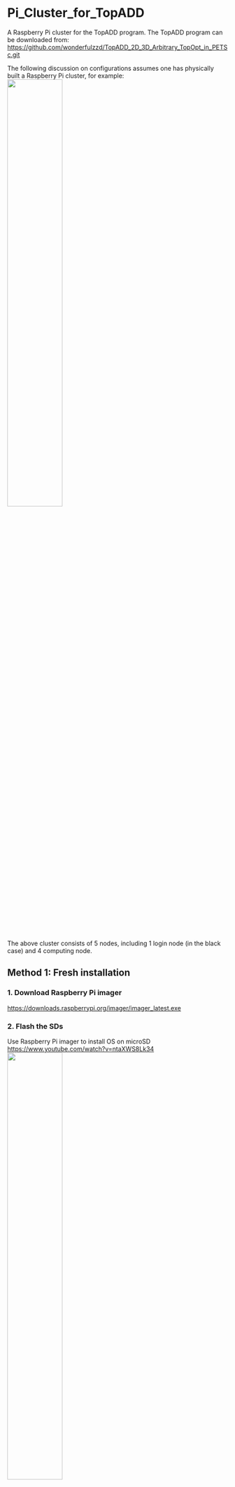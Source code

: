# Pi_Cluster_for_TopADD
A Raspberry Pi cluster for the TopADD program. The TopADD program can be downloaded from: https://github.com/wonderfulzzd/TopADD_2D_3D_Arbitrary_TopOpt_in_PETSc.git

The following discussion on configurations assumes one has physically built a Raspberry Pi cluster, for example: <br>
<img src="https://user-images.githubusercontent.com/19493039/236486047-83bff4b4-61f6-40b2-8cef-3ce520924f31.png" width=50% height=50%> <br>

The above cluster consists of 5 nodes, including 1 login node (in the black case) and 4 computing node.

## Method 1: Fresh installation

### 1. Download Raspberry Pi imager
https://downloads.raspberrypi.org/imager/imager_latest.exe <br>
   
   
### 2. Flash the SDs
Use Raspberry Pi imager to install OS on microSD <br>
https://www.youtube.com/watch?v=ntaXWS8Lk34 <br>
<img src="https://github.com/wonderfulzzd/Pi_Cluster_for_TopADD/assets/19493039/dcf5c17f-0098-4457-b3ee-35ff8e135bb1" width=50% height=50%> <br>


### 3. Insert the SD card and boot
Insert the microSD card/USB drive/external SSD drive to the Raspberry Pi. <br>
Connect internet cable, mouse and keyboard, monitor. <br>
Connect power supply and boot. <br>


### 4. Setup the OS

#### 4.1 Login
For Ubuntu 22.04, the default user name and password are both '**ubuntu**' if you did not create a user name and password in the Advanced options menu when flashing the SD card. <br>
You will be asked to change password immediately after you login. You may change the password to 'raspberry'. <br>

In this cluster, we set <br>
Username: **ubuntu** <br>
Password: **raspberry** <br>

#### 4.2 Change hostname
Check the hostname by:
> hostname <br>

You may want to change the hostname. <br>

Change the hostname permanently
> sudo hostnamectl set-hostname rpi0 <br>

#### 4.3 Enable SSH
For Ubuntu 20.04, the SSH seems to be enabled by default.

For other versions of Ubuntu, you may try the following steps to install and enable SSH: <br>
Install OpenSSH server program:
> sudo apt install openssh-server <br>

Check the status of the ssh server:
> sudo systemctl status ssh <br>

Use the UFW (Uncomplicated FireWall) to allow SSH connections:
> sudo ufw allow ssh <br>
> sudo ufw enable <br>

Check the UFW status:
> sudo ufw status <br>

#### 4.4 Internet connection
Check ip address:
> ip a <br>

In the section of 'eth0', you may find inet 192.168.137.118 or something like it. That is the LAN ip address of the Pi. It is created by the router DHCP server. You may want to change it to a static ip.

LAN
> sudo nano /etc/netplan/50-cloud-init.yaml <br>
Or for some other ubuntu version
> sudo nano /etc/netplan/01-network-manager-all.yaml <br>

Type the following into the file:
```
# This file is generated from information provided by the datasource.  Changes
# to it will not persist across an instance reboot.  To disable cloud-init's
# network configuration capabilities, write a file
# /etc/cloud/cloud.cfg.d/99-disable-network-config.cfg with the following:
# network: {config: disabled}
network:
    ethernets:
        eth0:
            dhcp4: no
            addresses: [192.168.137.160/24]
            nameservers:
                addresses: [127.0.0.53, 8.8.8.8]
            routes:
                - to: default
                  via: 192.168.137.1
            optional: true
    version: 2
```

You may also want to setup and connect the WIFI:
> sudo nano /etc/netplan/01-network-manager-all.yaml <br>

Add the following into the file:
```
  wifis:
      wlan0:
          optional: true
          access-points:
              "My_wifi":
                  password: "12345678"
          dhcp4: true
```
Change "My_wifi" and password "12345678" according to a user's wifi. Pay attention to the indentation.

Then generate and apply the netplan settings：
> sudo netplan generate <br>
> sudo netplan apply <br>

Both LAN and Wifi should have been connected.

If you want to prioritize wifi connection over ethernet connection, you have to do as following steps: <br>
Pull off the ethernet cable and you will have internet connection through wifi. <br>
> sudo apt install net-tools <br>
> sudo apt install ifmetric <br>
> route -n <br>
You may see something similar to the following info: <br>
```
Destination     Gateway     Genmask       Flags       Metric       Ref      Use     Iface
0.0.0.0        192.168.137.1  0.0.0.0      UG         0            0        0       eth0 
0.0.0.0        192.168.43.1   0.0.0.0      UG         600          0        0       wlan0
```
> sudo ifmetric eth0 700 <br>

After doing the above, priority will be changed to: <br>
```
Destination     Gateway     Genmask       Flags       Metric       Ref      Use     Iface
0.0.0.0        192.168.43.1   0.0.0.0      UG         600          0        0       wlan0
0.0.0.0        192.168.137.1  0.0.0.0      UG         700          0        0       eth0
```

#### 4.5 Change hosts
Hosts are the hosts ip and names for your other nodes in the cluster. You may want to change the hosts, which will be the ip and hostname for the other nodes in the cluster. The hosts can be changed as follows: <br>
> sudo nano /etc/hosts <br>

You can set them up by typing the following into the above file:
```
127.0.0.1 localhost

192.168.137.160 rpi0
192.168.137.161 rpi1
192.168.137.162 rpi2
192.168.137.163 rpi3
192.168.137.164 rpi4

# The following lines are desirable for IPv6 capable hosts
::1 ip6-localhost ip6-loopback
fe00::0 ip6-localnet
fe00::0 ip6-mcastprefix
fe00::1 ip6-allnodes
fe00::2 ip6-allrouters
fe00::3 ip6-allhosts
```

Before update the OS, we need to reboot the rpi. <br>
> sudo reboot <br>


#### 4.6 Update the OS
Before update the OS, it may need to reboot. Otherwise, error of 
> sudo apt-get update <br>

#### 4.7 Install make 
"make" is used to build groups of programs from the source code.
> sudo apt-get install make <br>

#### 4.8 MPICH
> sudo apt-get install mpich <br>

#### 4.9 Install libblas liblapack
Lapack is a standard software library for numerical linear algebra. It relies on BLAS implementation.
Install
> sudo apt-get install libblas-dev liblapack-dev <br>

#### 4.10 Install hypre
Download hypre
> mkdir opt <br>
> cd top <br>
> wget -c https://github.com/hypre-space/hypre/archive/refs/tags/v2.19.0.tar.gz <br>

Install hypre
> tar -xof v2.19.0.tar.gz <br>
> cd hypre-2.19.0/src <br>
> ./configure --prefix=/home/ubuntu/opt/hypre-2.19.0 --enable-shared <br>
> make -j4 install <br>

#### 4.11 Install PETSc
The official instruction: <br>
https://petsc.org/main/install/install/ <br>

Download PETSc
> cd ~/ubuntu/opt
> wget -c https://ftp.mcs.anl.gov/pub/petsc/release-snapshots/petsc-3.16.3.tar.gz <br>

Install PETSc. <br>
> tar -xof petsc-3.16.3.tar.gz <br>
> cd petsc-3.16.3 <br>
> ./configure PETSC_DIR=/home/ubuntu/opt/petsc-3.16.3 PETSC_ARCH=arch-linux-mpicc-release --COPTFLAGS='-O3' --CXXOPTFLAGS='-O3' --FOPTFLAGS='-O3' --with-hypre-dir=/home/ubuntu/opt/hypre-2.19.0 --with-debugging=0 --with-cc=mpicc --with-cxx=mpicxx --with-fc=mpif90  <br>
> make -j4 PETSC_DIR=/home/ubuntu/opt/petsc-3.16.3 PETSC_ARCH=arch-linux-mpicc-release all <br>


### 5. Clone multiple microSD
Use an open-source software called Clonezilla: https://clonezilla.org/
Tutorial can be found: https://clonezilla.org/fine-print-live-doc.php?path=clonezilla-live/doc/03_Disk_to_disk_clone


### 6. Change the hostname and IP addresses accordingly
For other nodes, change the hostname accordingly, for example rpi1:
> sudo hostnamectl set-hostname rpi1 <br>

Change the IP address <br>
> sudo nano /etc/netplan/50-cloud-init.yaml <br>

Or for some other ubuntu version <br>
> sudo nano /etc/netplan/01-network-manager-all.yaml <br>

For example: <br>
192.168.137.161 for rpi1 <br>
192.168.137.162 for rpi2 <br>
192.168.137.163 for rpi3 <br>
192.168.137.164 for rpi4 <br>


### 7. Set up password-less SSH login
Enable to login to a remote computer via ssh without having to enter the password
Go to .ssh directory <br
> cd ~/.ssh <br>

Generate a SSH key <br>
> ssh-keygen <br>

Press the "enter" button three times. <br> 

Copy the key to each remote desktop, e.g rpi1 <br>
> ssh-copy-id ubuntu@rpi1 <br>

Test the setup whether is successful <br>
> ssh ubuntu@rpi1 <br>


### 8. Network file system (NFS)
A shared storage is needed on a cluster when each node needs to be able to access the same files. This can be achieved by setting up a Network File System (NFS).

#### 8.1 Check the identifier of the drive:
Insert a flash drive or SSD drive into one of the USB prots on the master node. Then, find the drive's identifier by lsblk
> lsblk
```
NAME        MAJ:MIN RM   SIZE RO TYPE MOUNTPOINTS
loop0         7:0    0  59.1M  1 loop /snap/core20/1826
loop1         7:1    0  59.1M  1 loop /snap/core20/1883
loop2         7:2    0 109.6M  1 loop /snap/lxd/24326
loop3         7:3    0  43.2M  1 loop /snap/snapd/18363
sda           8:0    1 114.6G  0 disk
└─sda1        8:1    1 114.6G  0 part
mmcblk0     179:0    0 119.4G  0 disk
├─mmcblk0p1 179:1    0   256M  0 part /boot/firmware
└─mmcblk0p2 179:2    0 119.1G  0 part /
```
So the drive identifier is /dev/sda1

#### 8.2 Format the drive
> sudo mkfs.ext4 /dev/sda1

#### 8.3 Create the mount directory
Create a directory, e.g. /clusterfs, and make its permission level below to anyone by setting nobody:nogroup. Also enable it to do all operations, e.g. write, read, execute by setting chmod 777.
> sudo mkdir /clusterfs <br>
> sudo chown nobody:nogroup -R /clusterfs <br>
> sudo chmod 777 -R /clusterfs

#### 8.4 Setup automatic mounting
It is required to get the UUID of the drive in order to do automatic mounting.
> blkid <br>
```
/dev/sda1: UUID="2defec4b-334c-4b3e-ad7f-aab5c2a5a785" BLOCK_SIZE="4096" TYPE="ext4" PARTUUID="70d094fc-01"
```

Now edit /etc/fstab to mount the drive automatically.
> sudo nano /etc/fstab <br>

Add the following line:
```
#device                                    mountpoint fstype options dump fsck
UUID=2defec4b-334c-4b3e-ad7f-aab5c2a5a785 /clusterfs ext4 defaults 0 2
```

Note: <br>
dump of 0 will assume that the filesystem does not need to be dumped.
fsck should be 2 for not root partition.

Finally mount
> sudo mount -a

#### 8.5 Install NFS server
In this step run the below command in Ubuntu 20.04 terminal for NFS server installation.
> sudo apt install nfs-kernel-server <br>

#### 8.6 Grant NFS access
In this step, we will grant access to the client system.
> sudo nano /etc/exports
```
/clusterfs 192.168.137.160/24(rw,sync,no_root_squash,no_subtree_check)
```

#### 8.7 Exporting NFS 
> sudo exportfs -a

#### 8.8 Grant Firewall access
Allow the Firewall access for connections within the subnet of 192.168.137.0/24. On each node, run the following command:
> sudo ufw allow from 192.168.137.0/24 <br>
> sudo ufw enable <br>
> sudo ufw status <br>
```
Status: active

To                         Action      From
--                         ------      ----
22/tcp                     ALLOW       Anywhere
Anywhere                   ALLOW       192.168.137.0/24
22/tcp (v6)                ALLOW       Anywhere (v6)
```

#### 8.9 Install NFS on other nodes
> sudo apt-get install nfs-common <br>
> sudo mkdir /clusterfs <br>
> sudo chown nobody:nogroup /clusterfs
> sudo chmod -R 777 /clusterfs

#### 8.10 Setup automatic mounting on other nodes
Now edit /etc/fstab to mount the drive automatically.
> sudo nano /etc/fstab <br>

Add the following line:
```
#device                                    mountpoint fstype options dump fsck
192.168.137.160:/clusterfs  /clusterfs  nfs nofail,x-systemd.automount,x-systemd.requires=network-online.target,x-systemd.device-timeout=10 0 0
```
> sudo mount -a <br>

Reference: <br>
https://glmdev.medium.com/building-a-raspberry-pi-cluster-784f0df9afbd <br>
https://linuxhint.com/install-and-configure-nfs-server-ubuntu-22-04/   <br>

### 9. Try run the TopADD program
Clone the TopADD repo on github
> cd /clusterfs
> git clone https://github.com/wonderfulzzd/TopADD_2D_3D_Arbitrary_TopOpt_in_PETSc.git <br>
> cd TopADD_2D_3D_Arbitrary_TopOpt_in_PETSc <br>

Change the PETSC_DIR and PETSC_ARCH in the makefile accordingly
> nano makefile <br>
```
PETSC_DIR=/home/ubuntu/opt/petsc-3.16.3
PETSC_ARCH=arch-linux-mpicc-release
```

Add a machine file in order to run it in parallel
> nano machinefile
```
rpi1
rpi2
rpi3
rpi4
```

Compile and run
> make -j4 topopt <br>
> mpiexec -n 16 -hostfile machinefile ./topopt

The cluster has been successfully configured.


### 10. (optional) Ubuntu desktop

#### 10.1 Install Ubuntu desktop
If you prefer a UI eniveroment, you can install an ubuntu-desktop on the login node. <br>
> sudo reboot <br>
> sudo apt update <br>
> sudo apt install ubuntu-desktop <br>
 
#### 10.2 Setup OS
The setup processes are as same as those shown in step 4. The only difference is that the Ubuntu desktop does not come along with the SSH program. It can be installed by: <br>
> sudo apt install openssh-server <br>

#### 10.3 Enable screen sharing
If Ubuntu desktop is installed on a Raspberry Pi, then the Pi can be remotelly controlled. <br>
<img src="https://user-images.githubusercontent.com/19493039/236723444-743861a7-bd64-4de4-8e89-32581a72d0b0.png" width=80% height=80%> <br>
<img src="https://user-images.githubusercontent.com/19493039/236728172-8e493577-d68f-4e60-b645-2ea88bf02a1d.png" width=80% height=80%> <br>

Install TightVNC Viewer on a Windows laptop/desktop. Connect the laptop to the switch connecting the Pi.
<img src="https://user-images.githubusercontent.com/19493039/237030336-ff45598e-e2f2-4481-aa05-497b94137b35.png" width=50% height=50%> <br>

Note: to share the media, networkmanager need to be enable. So add "renderer: NetworkManager" in the netplan configuration file. <br>
> sudo nano /etc/netplan/01-network-manager-all.yaml <br> 

```
# This file is generated from information provided by the datasource.  Changes
# to it will not persist across an instance reboot.  To disable cloud-init's
# network configuration capabilities, write a file
# /etc/cloud/cloud.cfg.d/99-disable-network-config.cfg with the following:
# network: {config: disabled}
network:
    version: 2
    renderer: NetworkManager
    ethernets:
        eth0:
            dhcp4: false
            addresses: [192.168.137.160/24]
            nameservers:
                addresses: [127.0.0.53, 8.8.8.8]
            routes:
                - to: default
                  via: 192.168.137.1
            optional: true
```

#### 10.4 Install paraview
In order to postprocessing the topology optimization results, paraview is required to be installed. <br>

Before install paraview, the openGL library should be installed: <br>
> sudo apt-get install freeglut3-dev <br>

Then install paraview by: <br>
> sudo apt install paraview-dev <br>

To get paraview work properly, the display server should be changed from Wayland to Xorg. One need to edit the custom.conf file in /etc/gdm3. <br>
> sudo nano /etc/gdm3/custom.conf <br>

Change the commented the line <br> 
```
#WaylandEnable=false 
```
to 
```
WaylandEnable=false
```
Restart the system.

## Method 2: Restore from the provided image files
### 1. Download the saved OS image file
   https://drive.google.com/file/d/1a3AGSDZsX-cr1Yr_Lzr8m-sxWUnLC_gN/view?usp=share_link
   
### 2. Restore the image file on microSD cards
   Use an open-source software called Clonezilla: https://clonezilla.org/
   Tutorial can be found: https://clonezilla.org/fine-print-live-doc.php?path=clonezilla-live/doc/03_Disk_to_disk_clone

### 3. Insert the SD card and boot
Insert the microSD card/USB drive/external SSD drive to the Raspberry Pi. <br>
Connect internet cable, mouse and keyboard, monitor. <br>
Connect power supply and boot. <br>

### 4. Follow the step 6-10 in Method 1

